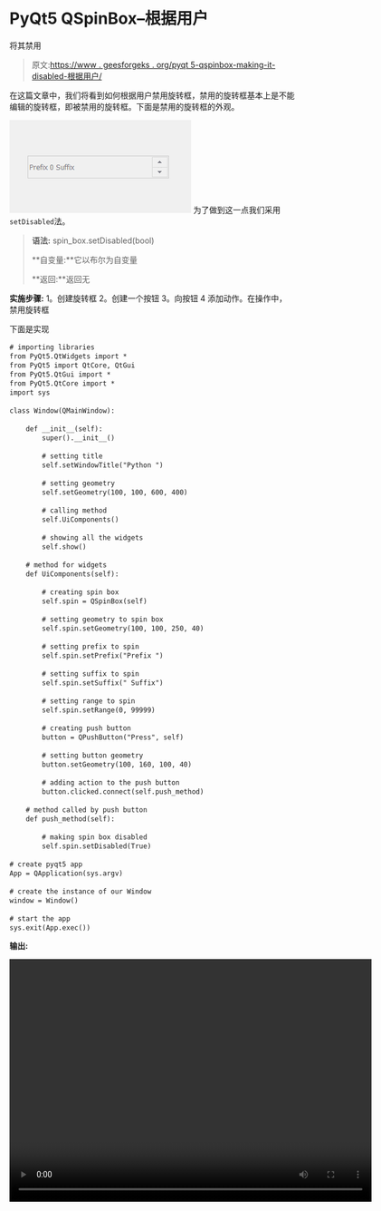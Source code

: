 # PyQt5 QSpinBox–根据用户

将其禁用

> 原文:[https://www . geesforgeks . org/pyqt 5-qspinbox-making-it-disabled-根据用户/](https://www.geeksforgeeks.org/pyqt5-qspinbox-making-it-disabled-according-to-user/)

在这篇文章中，我们将看到如何根据用户禁用旋转框，禁用的旋转框基本上是不能编辑的旋转框，即被禁用的旋转框。下面是禁用的旋转框的外观。

![](img/16a47c083be030f0e54c23c7d4a16739.png)
为了做到这一点我们采用`setDisabled`法。

> **语法:** spin_box.setDisabled(bool)
> 
> **自变量:**它以布尔为自变量
> 
> **返回:**返回无

**实施步骤:**
1。创建旋转框
2。创建一个按钮
3。向按钮
4 添加动作。在操作中，禁用旋转框

下面是实现

```
# importing libraries
from PyQt5.QtWidgets import * 
from PyQt5 import QtCore, QtGui
from PyQt5.QtGui import * 
from PyQt5.QtCore import * 
import sys

class Window(QMainWindow):

    def __init__(self):
        super().__init__()

        # setting title
        self.setWindowTitle("Python ")

        # setting geometry
        self.setGeometry(100, 100, 600, 400)

        # calling method
        self.UiComponents()

        # showing all the widgets
        self.show()

    # method for widgets
    def UiComponents(self):

        # creating spin box
        self.spin = QSpinBox(self)

        # setting geometry to spin box
        self.spin.setGeometry(100, 100, 250, 40)

        # setting prefix to spin
        self.spin.setPrefix("Prefix ")

        # setting suffix to spin
        self.spin.setSuffix(" Suffix")

        # setting range to spin
        self.spin.setRange(0, 99999)

        # creating push button
        button = QPushButton("Press", self)

        # setting button geometry
        button.setGeometry(100, 160, 100, 40)

        # adding action to the push button
        button.clicked.connect(self.push_method)

    # method called by push button
    def push_method(self):

        # making spin box disabled
        self.spin.setDisabled(True)

# create pyqt5 app
App = QApplication(sys.argv)

# create the instance of our Window
window = Window()

# start the app
sys.exit(App.exec())
```

**输出:**

<video class="wp-video-shortcode" id="video-410672-1" width="640" height="428" preload="metadata" controls=""><source type="video/mp4" src="https://media.geeksforgeeks.org/wp-content/uploads/20200510002753/Python-10-05-2020-00_27_14.mp4?_=1">[https://media.geeksforgeeks.org/wp-content/uploads/20200510002753/Python-10-05-2020-00_27_14.mp4](https://media.geeksforgeeks.org/wp-content/uploads/20200510002753/Python-10-05-2020-00_27_14.mp4)</video>